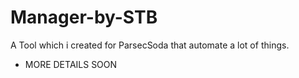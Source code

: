# Manager-by-STB
A Tool which i created for ParsecSoda that automate a lot of things.

* MORE DETAILS SOON
